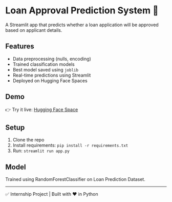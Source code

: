 # Loan Approval Prediction System 🚀

A Streamlit app that predicts whether a loan application will be approved based on applicant details.

## Features
- Data preprocessing (nulls, encoding)
- Trained classification models
- Best model saved using `joblib`
- Real-time predictions using Streamlit
- Deployed on Hugging Face Spaces

## Demo
👉 Try it live: [Hugging Face Space](https://yousuf4it-loan-prediction.hf.space)

## Setup
1. Clone the repo
2. Install requirements: `pip install -r requirements.txt`
3. Run: `streamlit run app.py`

## Model
Trained using RandomForestClassifier on Loan Prediction Dataset.

---

✅ Internship Project | Built with ❤️ in Python
